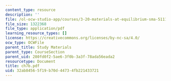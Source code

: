 ```yaml
---
content_type: resource
description: ''
file: /ol-ocw-studio-app/courses/3-20-materials-at-equilibrium-sma-5111-fall-2003/32ab84565f19b70d44734fb221433721_ch7b.pdf
file_size: 1322368
file_type: application/pdf
learning_resource_types: []
license: https://creativecommons.org/licenses/by-nc-sa/4.0/
ocw_type: OCWFile
parent_title: Study Materials
parent_type: CourseSection
parent_uid: 280fd0f2-5ae6-3f0b-3a3f-78ada56eada2
resourcetype: Document
title: ch7b.pdf
uid: 32ab8456-5f19-b70d-4473-4fb221433721
---
```

